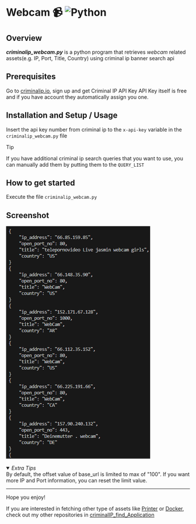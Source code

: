 # Webcam 📹 ![Python](https://img.shields.io/badge/python-3670A0?style=for-the-badge&logo=python&logoColor=ffdd54)

## Overview
***criminalip_webcam.py*** is a python program that retrieves *webcam* related assets(e.g. IP, Port, Title, Country) using criminal ip banner search api

## Prerequisites
Go to [criminalip.io](criminalip.io), sign up and get Criminal IP API Key
API Key itself is free and if you have account they automatically assign you one.

## Installation and Setup / Usage
Insert the api key number from criminal ip to the ```x-api-key``` variable in the ```criminalip_webcam.py``` file

> [!TIP]
> If you have additional criminal ip search queries that you want to use, you can manually add them by putting them to the ```QUERY_LIST```

## How to get started
Execute the file ```criminalip_webcam.py```

## Screenshot
![Webcam](Webcam.png)

<details open>
  <summary><i>Extra Tips</i></summary>
  By default, the offset value of base_url is limited to max of "100".
  If you want more IP and Port information, you can reset the limit value. </details>

----

Hope you enjoy!

If you are interested in fetching other type of assets like [Printer](https://github.com/hako-ck396/criminalIP_find_Application/blob/master/printer/readme.md) or [Docker](https://github.com/hako-ck396/criminalIP_find_Application/blob/master/docker/readme.md), check out my other repositories in [criminalIP_find_Application](https://github.com/hako-ck396/criminalIP_find_Application)